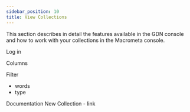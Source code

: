 ```yaml
---
sidebar_position: 10
title: View Collections
---
```


This section describes in detail the features available in the GDN console and how to work with your collections in the Macrometa console.

Log in

Columns

Filter
- words
- type

Documentation
New Collection - link
